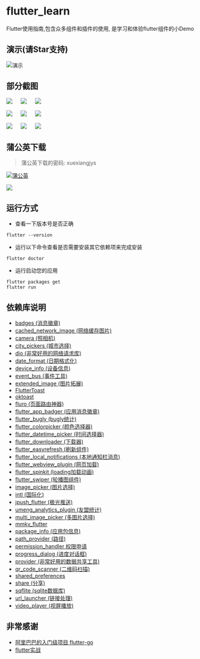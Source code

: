 # flutter_learn

Flutter使用指南,包含众多组件和插件的使用, 是学习和体验flutter组件的小Demo


## 演示(请Star支持)

![演示](./art/demo.gif)

## 部分截图

![](./art/1.png) &emsp; ![](./art/2.png) &emsp; ![](./art/3.png)

![](./art/4.png) &emsp; ![](./art/5.png) &emsp; ![](./art/6.png)

![](./art/7.png) &emsp; ![](./art/8.png) &emsp; ![](./art/9.png)

## 蒲公英下载

> 蒲公英下载的密码: xuexiangjys

[![蒲公英](https://img.shields.io/badge/downloads-蒲公英-blue.svg)](https://www.pgyer.com/flutter_learn)

![](./art/download_pugongying.png)

## 运行方式

* 查看一下版本号是否正确
```
flutter --version
```

* 运行以下命令查看是否需要安装其它依赖项来完成安装
```
flutter doctor
```

* 运行启动您的应用
```
flutter packages get 
flutter run
```


## 依赖库说明

* [badges (消息徽章)](https://pub.dev/packages/badges)
* [cached_network_image (网络缓存图片)](https://pub.dev/packages/cached_network_image)
* [camera (照相机)](https://pub.dev/packages/camera)
* [city_pickers (城市选择)](https://pub.dev/packages/city_pickers)
* [dio (非常好用的网络请求库)](https://pub.dev/packages/dio)
* [date_format (日期格式化)](https://pub.dev/packages/date_format)
* [device_info (设备信息)](https://pub.dev/packages/device_info)
* [event_bus (事件工具)](https://pub.dev/packages/event_bus)
* [extended_image (图片拓展)](https://pub.dev/packages/extended_image)
* [FlutterToast](https://pub.dev/packages/fluttertoast)
* [oktoast](https://pub.dev/packages/oktoast)
* [fluro (页面路由神器)](https://pub.dev/packages/fluro)
* [flutter_app_badger (应用消息徽章)](https://pub.dev/packages/flutter_app_badger)
* [flutter_bugly (bugly统计)](https://pub.dev/packages/flutter_bugly)
* [flutter_colorpicker (颜色选择器)](https://pub.dev/packages/flutter_colorpicker)
* [flutter_datetime_picker (时间选择器)](https://pub.dev/packages/flutter_datetime_picker)
* [flutter_downloader (下载器)](https://pub.dev/packages/flutter_downloader)
* [flutter_easyrefresh (刷新组件)](https://pub.dev/packages/flutter_easyrefresh)
* [flutter_local_notifications (本地通知栏消息)](https://pub.dev/packages/flutter_local_notifications)
* [flutter_webview_plugin (网页加载)](https://pub.dev/packages/flutter_webview_plugin)
* [flutter_spinkit (loading加载动画)](https://pub.dev/packages/flutter_spinkit)
* [flutter_swiper (轮播图组件)](https://pub.dev/packages/flutter_swiper)
* [image_picker (图片选择)](https://pub.dev/packages/image_picker)
* [intl (国际化)](https://pub.dev/packages/intl)
* [jpush_flutter (极光推送)](https://pub.dev/packages/jpush_flutter)
* [umeng_analytics_plugin (友盟统计)](https://pub.dev/packages/umeng_analytics_plugin)
* [multi_image_picker (多图片选择)](https://pub.dev/packages/multi_image_picker)
* [mmkv_flutter](https://pub.dev/packages/mmkv_flutter)
* [package_info (应用包信息)](https://pub.dev/packages/url_launcher)
* [path_provider (路径)](https://pub.dev/packages/path_provider)
* [permission_handler 权限申请](https://pub.dev/packages/permission_handler)
* [progress_dialog (进度对话框)](https://pub.dev/packages/progress_dialog)
* [provider (非常好用的数据共享工具)](https://pub.dev/packages/provider)
* [qr_code_scanner (二维码扫描)](https://pub.dev/packages/qr_code_scanner)
* [shared_preferences](https://pub.dev/packages/shared_preferences)
* [share (分享)](https://pub.dev/packages/share)
* [sqflite (sqlite数据库)](https://pub.dev/packages/sqflite)
* [url_launcher (链接处理)](https://pub.dev/packages/url_launcher)
* [video_player (视屏播放)](https://pub.dev/packages/video_player)

## 非常感谢

* [阿里巴巴的入门级项目 flutter-go](https://github.com/alibaba/flutter-go)
* [flutter实战](https://book.flutterchina.club/)
